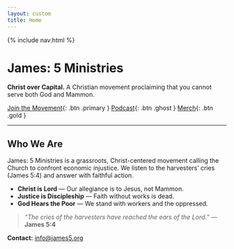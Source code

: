 ```yaml
---
layout: custom
title: Home
---
```


{% include nav.html %}


# James: 5 Ministries
**Christ over Capital.** A Christian movement proclaiming that you cannot serve both God and Mammon. 

[Join the Movement](mailto:info@james5.org?subject=Join%20the%20Movement){: .btn .primary }
[Podcast](https://james5ministries.substack.com){: .btn .ghost }
[Merch](https://james5.creator-spring.com){: .btn .gold }

---

## Who We Are
James: 5 Ministries is a grassroots, Christ-centered movement calling the Church to confront economic injustice. We listen to the harvesters’ cries (James 5:4) and answer with faithful action.

- **Christ is Lord** — Our allegiance is to Jesus, not Mammon.  
- **Justice is Discipleship** — Faith without works is dead.  
- **God Hears the Poor** — We stand with workers and the oppressed.

> *“The cries of the harvesters have reached the ears of the Lord.”* — **James 5:4**

**Contact:** info@james5.org
